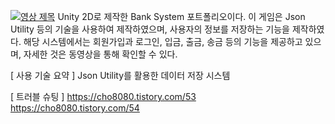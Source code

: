 [![영상 제목](https://img.youtube.com/vi/9o0dZ3QqJX4/0.jpg)](https://www.youtube.com/watch?v=9o0dZ3QqJX4)
Unity 2D로 제작한 Bank System 포트폴리오이다. 이 게임은 Json Utility 등의 기술을 사용하여 제작하였으며, 사용자의 정보를 저장하는 기능을 제작하였다. 
해당 시스템에서는 회원가입과 로그인, 입금, 출금, 송금 등의 기능을 제공하고 있으며, 자세한 것은 동영상을 통해 확인할 수 있다.

[ 사용 기술 요약 ]
Json Utility를 활용한 데이터 저장 시스템

[ 트러블 슈팅 ]
https://cho8080.tistory.com/53
https://cho8080.tistory.com/54
